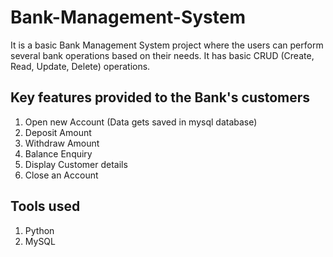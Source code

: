 # Bank-Management-System

It is a basic Bank Management System project where the users can perform several bank operations based on their needs. 
It has basic CRUD (Create, Read, Update, Delete) operations.

## Key features provided to the Bank's customers

1. Open new Account (Data gets saved in mysql database)
2. Deposit Amount
3. Withdraw Amount
4. Balance Enquiry
5. Display Customer details
6. Close an Account


## Tools used

1. Python
2. MySQL
